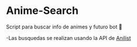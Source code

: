 # Anime-Search
Script para buscar info de animes y futuro bot 🙂

-Las busquedas se realizan usando la API de [Anilist](https://anilist.gitbook.io/anilist-apiv2-docs/)